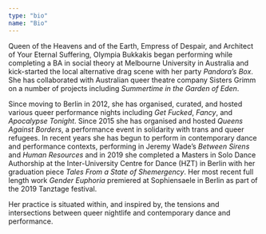 ```yaml
---
type: "bio"
name: "Bio"
---
```

Queen of the Heavens and of the Earth, Empress of Despair, and Architect of Your Eternal Suffering, Olympia Bukkakis began performing while completing a BA in social theory at Melbourne University in Australia and kick-started the local alternative drag scene with her party *Pandora’s Box*. She has collaborated with Australian queer theatre company Sisters Grimm on a number of projects including *Summertime in the Garden of Eden*. 

Since moving to Berlin in 2012, she has organised, curated, and hosted various queer performance nights including *Get Fucked*, *Fancy*, and *Apocalypse Tonight*. Since 2015 she has organised and hosted *Queens Against Borders*, a performance event in solidarity with trans and queer refugees. In recent years she has begun to perform in contemporary dance and performance contexts, performing in Jeremy Wade’s *Between Sirens* and *Human Resources* and in 2019 she completed a Masters in Solo Dance Authorship at the Inter-University Centre for Dance (HZT) in Berlin with her graduation piece *Tales From a State of Shemergency*. Her most recent full length work *Gender Euphoria* premiered at Sophiensaele in Berlin as part of the 2019 Tanztage festival. 

Her practice is situated within, and inspired by, the tensions and intersections between queer nightlife and contemporary dance and performance. 
